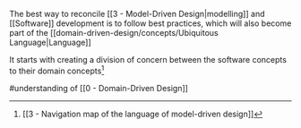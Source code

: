 The best way to reconcile [[3 - Model-Driven Design|modelling]] and [[Software]] development is to follow best practices, which will also become part of the [[domain-driven-design/concepts/Ubiquitous Language|Language]]

It starts with creating a division of concern between the software concepts to their domain concepts[^1]

#understanding  of [[0 - Domain-Driven Design]]

[^1]: [[3 - Navigation map of the language of model-driven design]]